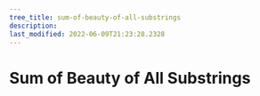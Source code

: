 ```yaml
---
tree_title: sum-of-beauty-of-all-substrings
description: 
last_modified: 2022-06-09T21:23:28.2328
---
```


# Sum of Beauty of All Substrings
